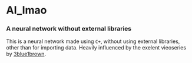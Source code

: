 # AI_lmao

### A neural network without external libraries

This is a neural network made using `C+`, without using external libraries, other than for importing data. Heavily influenced by the exelent vieoseries by [3blue1brown](https://www.youtube.com/playlist?list=PLZHQObOWTQDNU6R1_67000Dx_ZCJB-3pi). 
